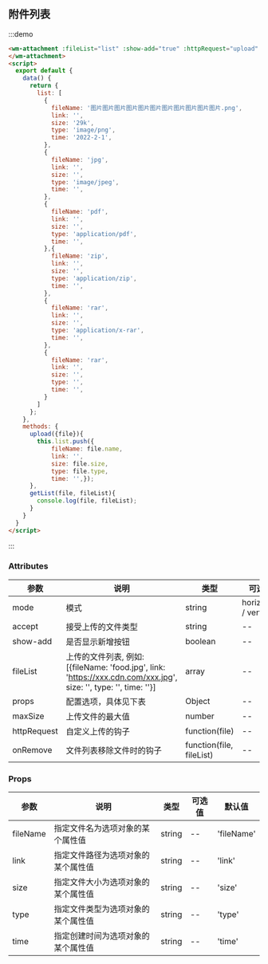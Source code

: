 ## 附件列表

:::demo

```html
<wm-attachment :fileList="list" :show-add="true" :httpRequest="upload" :onRemove ="getList">
</wm-attachment>
<script>
  export default {
    data() {
      return {
        list: [
          {
            fileName: '图片图片图片图片图片图片图片图片图片图片图片.png',
            link: '',
            size: '29k',
            type: 'image/png',
            time: '2022-2-1',
          },
          {
            fileName: 'jpg',
            link: '',
            size: '',
            type: 'image/jpeg',
            time: '',
          },
          {
            fileName: 'pdf',
            link: '',
            size: '',
            type: 'application/pdf',
            time: '',
          },{
            fileName: 'zip',
            link: '',
            size: '',
            type: 'application/zip',
            time: '',
          },
          {
            fileName: 'rar',
            link: '',
            size: '',
            type: 'application/x-rar',
            time: '',
          },
          {
            fileName: 'rar',
            link: '',
            size: '',
            type: '',
            time: '',
          }
        ]
      };
    },
    methods: {
      upload({file}){
        this.list.push({ 
            fileName: file.name,
            link: '',
            size: file.size,
            type: file.type,
            time: '',});
      },
      getList(file, fileList){
        console.log(file, fileList);
      }
    }
  }
</script>
```

:::

### Attributes

| 参数 | 说明 | 类型 | 可选值 | 默认值
|---------|--------|-------| --------|--------
| mode | 模式 | string | horizontal / vertical | horizontal
| accept | 接受上传的文件类型 | string |-- | --
| show-add | 是否显示新增按钮 | boolean |-- | true
| fileList | 上传的文件列表, 例如: [{fileName: 'food.jpg', link: 'https://xxx.cdn.com/xxx.jpg', size: '', type: '', time: ''}] | array | -- | []
| props | 配置选项，具体见下表 | Object |-- | --
| maxSize | 上传文件的最大值 | number | -- | 5M
| httpRequest | 自定义上传的钩子 | function(file) | -- | --
| onRemove | 文件列表移除文件时的钩子 | function(file, fileList) | -- | --

### Props

| 参数 | 说明 | 类型 | 可选值 | 默认值
|---------|--------|-------| --------|--------
| fileName | 指定文件名为选项对象的某个属性值 |string |-- | 'fileName'
| link | 指定文件路径为选项对象的某个属性值 |string |-- | 'link'
| size | 指定文件大小为选项对象的某个属性值 |string |-- | 'size'
| type | 指定文件类型为选项对象的某个属性值 |string |-- | 'type'
| time | 指定创建时间为选项对象的某个属性值 |string |-- | 'time'
